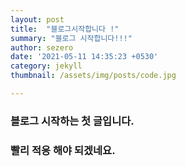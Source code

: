 ```yaml
---
layout: post
title:  "블로그시작합니다 !"
summary: "블로그 시작합니다!!!"
author: sezero
date: '2021-05-11 14:35:23 +0530'
category: jekyll
thumbnail: /assets/img/posts/code.jpg

---
```


### 블로그 시작하는 첫 글입니다.



###  빨리 적응 해야 되겠네요.



